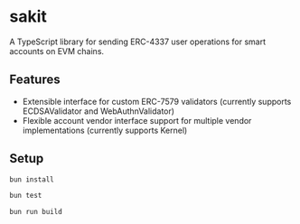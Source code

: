 # sakit

A TypeScript library for sending ERC-4337 user operations for smart accounts on EVM chains.

## Features

- Extensible interface for custom ERC-7579 validators (currently supports ECDSAValidator and WebAuthnValidator)
- Flexible account vendor interface support for multiple vendor implementations (currently supports Kernel)


## Setup

```bash
bun install

bun test

bun run build
```
